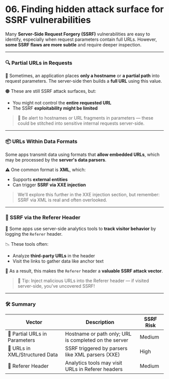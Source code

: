 # 06. Finding hidden attack surface for SSRF vulnerabilities

Many **Server-Side Request Forgery (SSRF)** vulnerabilities are easy to identify, especially when request parameters contain full URLs. However, **some SSRF flaws are more subtle** and require deeper inspection.

---

### 🔍 Partial URLs in Requests

🧩 Sometimes, an application places **only a hostname** or **a partial path** into request parameters. The server-side then builds a **full URL** using this value.

🟠 These are still SSRF attack surfaces, but:

- You might not control the **entire requested URL**
- The SSRF **exploitability might be limited**

> 🧠 Be alert to hostnames or URL fragments in parameters — these could be stitched into sensitive internal requests server-side.
> 

---

### 📦 URLs Within Data Formats

Some apps transmit data using formats that **allow embedded URLs**, which may be processed by the **server's data parsers**.

⚠️ One common format is **XML**, which:

- Supports **external entities**
- Can trigger **SSRF via XXE injection**

> We'll explore this further in the XXE injection section, but remember: SSRF via XML is real and often overlooked.
> 

---

### 📡 SSRF via the Referer Header

🧪 Some apps use server-side analytics tools to **track visitor behavior** by logging the `Referer` header.

📉 These tools often:

- Analyze **third-party URLs** in the header
- Visit the links to gather data like anchor text

🧨 As a result, this makes the `Referer` header a **valuable SSRF attack vector**.

> 🎯 Tip: Inject malicious URLs into the Referer header — if visited server-side, you've uncovered SSRF!
> 

---

### 🛠️ Summary

| Vector | Description | SSRF Risk |
| --- | --- | --- |
| 🔹 Partial URLs in Parameters | Hostname or path only; URL is completed on the server | Medium |
| 🔸 URLs in XML/Structured Data | SSRF triggered by parsers like XML parsers (XXE) | High |
| 🔺 Referer Header | Analytics tools may visit URLs in Referer headers | Medium |